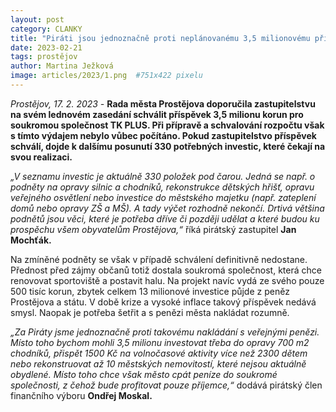 ```yaml
---
layout: post
category: CLANKY
title: "Piráti jsou jednoznačně proti neplánovanému 3,5 milionovému příspěvku pro TK PLUS!"
date: 2023-02-21
tags: prostějov
author: Martina Ježková
image: articles/2023/1.png  #751x422 pixelu
---
```

*Prostějov, 17. 2. 2023 -* **Rada města Prostějova doporučila zastupitelstvu na svém lednovém zasedání schválit příspěvek 3,5 milionu korun pro soukromou společnost TK PLUS. Při přípravě a schvalování rozpočtu však s tímto výdajem nebylo vůbec počítáno. Pokud zastupitelstvo příspěvek schválí, dojde k dalšímu posunutí 330 potřebných investic, které čekají na svou realizaci.** 


*„V seznamu investic je aktuálně 330 položek pod čarou. Jedná se např. o podněty na opravy silnic a chodníků, rekonstrukce dětských hřišť, opravu veřejného osvětlení nebo investice do městského majetku (např. zateplení domů nebo opravy ZŠ a MŠ). A tady výčet rozhodně nekončí. Drtivá většina podnětů jsou věci, které je potřeba dříve či později udělat a které budou ku prospěchu všem obyvatelům Prostějova,“* říká pirátský zastupitel **Jan Mochťák.**  


Na zmíněné podněty se však v případě schválení definitivně nedostane. Přednost před zájmy občanů totiž dostala soukromá společnost, která chce renovovat sportoviště a postavit halu. Na projekt navíc vydá ze svého pouze 500 tisíc korun, zbytek celkem 13 milionové investice půjde z peněz Prostějova a státu. V době krize a vysoké inflace takový příspěvek nedává smysl. Naopak je potřeba šetřit a s penězi města nakládat rozumně. 


*„Za Piráty jsme jednoznačně proti takovému nakládání s veřejnými penězi. Místo toho bychom mohli 3,5 milionu investovat třeba do opravy 700 m2 chodníků, přispět 1500 Kč na volnočasové aktivity více než 2300 dětem nebo rekonstruovat až 10 městských nemovitostí, které nejsou aktuálně obydlené. Místo toho chce však město cpát peníze do soukromé společnosti, z čehož bude profitovat pouze příjemce,“* dodává pirátský člen finančního výboru **Ondřej Moskal.**
